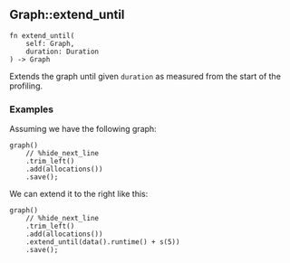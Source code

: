 ## Graph::extend_until

```rhai
fn extend_until(
    self: Graph,
    duration: Duration
) -> Graph
```

Extends the graph until given `duration` as measured from the start of the profiling.

### Examples

Assuming we have the following graph:

```rhai,%run
graph()
    // %hide_next_line
    .trim_left()
    .add(allocations())
    .save();
```

We can extend it to the right like this:

```rhai,%run
graph()
    // %hide_next_line
    .trim_left()
    .add(allocations())
    .extend_until(data().runtime() + s(5))
    .save();
```
